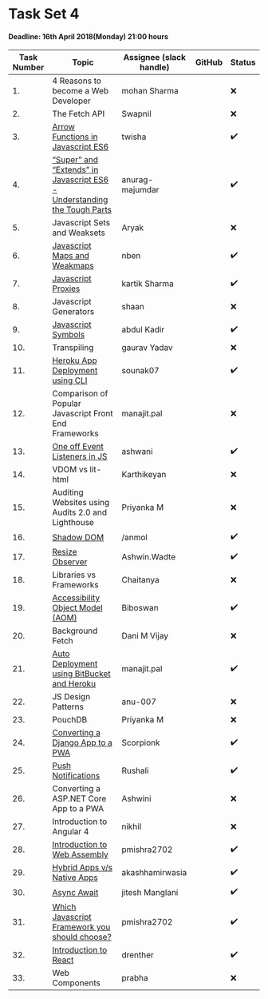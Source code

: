 # Task Set 4

#### Deadline: 16th April 2018(Monday) 21:00 hours

|Task Number|Topic|Assignee (slack handle)|GitHub|Status|
|---|---|---|---|---|
|1.|4 Reasons to become a Web Developer|mohan Sharma||:x:|
|2.|The Fetch API|Swapnil||:x:|
|3.|[Arrow Functions in Javascript ES6](https://medium.com/beginners-guide-to-mobile-web-development/everything-you-need-to-know-about-es6-arrow-functions-and-lexical-this-19cce1a49bdf)|twisha||:heavy_check_mark:|
|4.|[“Super” and “Extends” in Javascript ES6 - Understanding the Tough Parts](https://medium.com/beginners-guide-to-mobile-web-development/super-and-extends-in-javascript-es6-understanding-the-tough-parts-6120372d3420)|anurag-majumdar||:heavy_check_mark:|
|5.|Javascript Sets and Weaksets|Aryak||:x:|
|6.|[Javascript Maps and Weakmaps](https://medium.com/beginners-guide-to-mobile-web-development/navigating-with-es6-maps-and-weakmaps-e285ddb90c89)|nben||:heavy_check_mark:|
|7.|[Javascript Proxies](https://medium.com/beginners-guide-to-mobile-web-development/javascript-proxies-14a6784e4f63)|kartik Sharma||:heavy_check_mark:|
|8.|Javascript Generators|shaan||:x:|
|9.|[Javascript Symbols](https://medium.com/beginners-guide-to-mobile-web-development/javascript-introduction-to-symbols-3b0db80b4c51)|abdul Kadir||:heavy_check_mark:|
|10.|Transpiling|gaurav Yadav||:x:|
|11.|[Heroku App Deployment using CLI](https://www.youtube.com/watch?v=1oW1wvDecR4&feature=youtu.be)|sounak07||:heavy_check_mark:|
|12.|Comparison of Popular Javascript Front End Frameworks|manajit.pal||:x:|
|13.|[One off Event Listeners in JS](https://medium.com/beginners-guide-to-mobile-web-development/one-off-event-listeners-in-javascript-92e19c4c0336)|ashwani||:heavy_check_mark:|
|14.|VDOM vs lit-html|Karthikeyan||:x:|
|15.|Auditing Websites using Audits 2.0 and Lighthouse|Priyanka M||:x:|
|16.|[Shadow DOM](https://medium.com/beginners-guide-to-mobile-web-development/shadow-dom-10d75fea1daf)|/anmol||:heavy_check_mark:|
|17.|[Resize Observer](https://medium.com/beginners-guide-to-mobile-web-development/resizeobserver-a-new-way-to-attach-listeners-to-listen-to-size-changes-of-observed-elements-915c4c3f19c1)|Ashwin.Wadte||:heavy_check_mark:|
|18.|Libraries vs Frameworks|Chaitanya||:x:|
|19.|[Accessibility Object Model (AOM)](https://medium.com/beginners-guide-to-mobile-web-development/accessibility-object-model-aom-part-1-8dc257fdb2d2)|Biboswan||:heavy_check_mark:|
|20.|Background Fetch|Dani M Vijay||:x:|
|21.|[Auto Deployment using BitBucket and Heroku](https://medium.com/beginners-guide-to-mobile-web-development/auto-deployment-using-bitbucket-and-heroku-521b4271cc27)|manajit.pal||:heavy_check_mark:|
|22.|JS Design Patterns|anu-007||:x:|
|23.|PouchDB|Priyanka M||:x:|
|24.|[Converting a Django App to a PWA](https://medium.com/beginners-guide-to-mobile-web-development/convert-django-website-to-a-progressive-web-app-3536bc4f2862)|Scorpionk||:heavy_check_mark:|
|25.|[Push Notifications](https://medium.com/beginners-guide-to-mobile-web-development/web-push-notifications-9a785db55569)|Rushali||:heavy_check_mark:|
|26.|Converting a ASP.NET Core App to a PWA|Ashwini||:x:|
|27.|Introduction to Angular 4|nikhil||:x:|
|28.|[Introduction to Web Assembly](https://medium.com/beginners-guide-to-mobile-web-development/introduction-to-web-assembly-6cb6466a3478)|pmishra2702||:heavy_check_mark:|
|29.|[Hybrid Apps v/s Native Apps](https://medium.com/beginners-guide-to-mobile-web-development/hybrid-apps-v-s-native-apps-299b7a73ede0)|akashhamirwasia||:heavy_check_mark:|
|30.|[Async Await](https://medium.com/beginners-guide-to-mobile-web-development/async-await-in-javascript-160ac5144b57)|jitesh Manglani||:heavy_check_mark:|
|31.|[Which Javascript Framework you should choose?](https://medium.com/beginners-guide-to-mobile-web-development/js-frameworks-a-brief-overview-4b8754c3f1d5)|pmishra2702||:heavy_check_mark:|
|32.|[Introduction to React](https://medium.com/beginners-guide-to-mobile-web-development/introduction-to-react-24784ab1ef2d)|drenther||:heavy_check_mark:|
|33.|Web Components|prabha||:x:|
